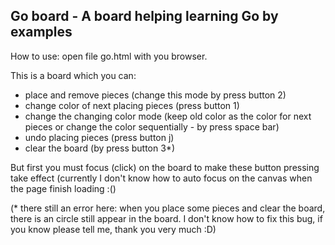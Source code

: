 ## Go board - A board helping learning Go by examples

How to use: open file go.html with you browser.

This is a board which you can:
- place and remove pieces (change this mode by press button 2)
- change color of next placing pieces (press button 1)
- change the changing color mode (keep old color as the color for next pieces or change the color sequentially - by press space bar)
- undo placing pieces (press button j)
- clear the board (by press button 3*)

But first you must focus (click) on the board to make these button pressing take effect (currently I don't know how to auto focus on the canvas when the page finish loading :()

(* there still an error here: when you place some pieces and clear the board, there is an circle still appear in the board. I don't know how to fix this bug, if you know please tell me, thank you very much :D)
